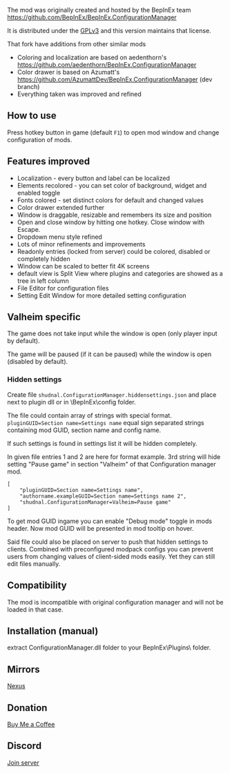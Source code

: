 The mod was originally created and hosted by the BepInEx team https://github.com/BepInEx/BepInEx.ConfigurationManager

It is distributed under the [GPLv3](https://www.gnu.org/licenses/gpl-3.0.html) and this version maintains that license.

That fork have additions from other similar mods
* Coloring and localization are based on aedenthorn's https://github.com/aedenthorn/BepInEx.ConfigurationManager
* Color drawer is based on Azumatt's https://github.com/AzumattDev/BepInEx.ConfigurationManager (dev branch)
* Everything taken was improved and refined

## How to use
Press hotkey button in game (default `F1`) to open mod window and change configuration of mods.

## Features improved
* Localization - every button and label can be localized
* Elements recolored - you can set color of background, widget and enabled toggle
* Fonts colored - set distinct colors for default and changed values
* Color drawer extended further
* Window is draggable, resizable and remembers its size and position
* Open and close window by hitting one hotkey. Close window with Escape.
* Dropdown menu style refined
* Lots of minor refinements and improvements
* Readonly entries (locked from server) could be colored, disabled or completely hidden
* Window can be scaled to better fit 4K screens
* default view is Split View where plugins and categories are showed as a tree in left column
* File Editor for configuration files
* Setting Edit Window for more detailed setting configuration

## Valheim specific
The game does not take input while the window is open (only player input by default).

The game will be paused (if it can be paused) while the window is open (disabled by default).

### Hidden settings
Create file `shudnal.ConfigurationManager.hiddensettings.json` and place next to plugin dll or in \BepInEx\config folder.

The file could contain array of strings with special format. `pluginGUID=Section name=Settings name` equal sign separated strings containing mod GUID, section name and config name. 

If such settings is found in settings list it will be hidden completely.

In given file entries 1 and 2 are here for format example. 3rd string will hide setting "Pause game" in section "Valheim" of that Configuration manager mod.
```
[
	"pluginGUID=Section name=Settings name",
	"authorname.exampleGUID=Section name=Settings name 2",
	"shudnal.ConfigurationManager=Valheim=Pause game"
]
```

To get mod GUID ingame you can enable "Debug mode" toggle in mods header. Now mod GUID will be presented in mod tooltip on hover.

Said file could also be placed on server to push that hidden settings to clients. Combined with preconfigured modpack configs you can prevent users from changing values of client-sided mods easily. Yet they can still edit files manually.

## Compatibility
The mod is incompatible with original configuration manager and will not be loaded in that case.

## Installation (manual)
extract ConfigurationManager.dll folder to your BepInEx\Plugins\ folder.

## Mirrors
[Nexus](https://www.nexusmods.com/valheim/mods/2746)

## Donation
[Buy Me a Coffee](https://buymeacoffee.com/shudnal)

## Discord
[Join server](https://discord.gg/e3UtQB8GFK)